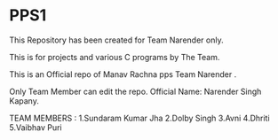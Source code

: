 # PPS1
This Repository has been created for Team Narender only.

This is for projects and various C programs by The Team.

This is an Official repo of Manav Rachna pps Team Narender .

Only Team Member can edit the repo.
Official Name: Narender Singh Kapany.

TEAM MEMBERS :
1.Sundaram Kumar Jha
2.Dolby Singh
3.Avni 
4.Dhriti
5.Vaibhav Puri
